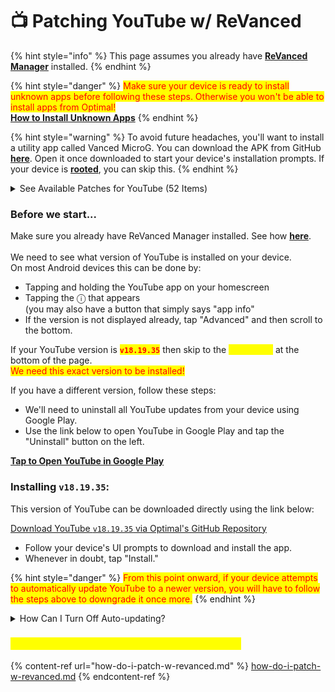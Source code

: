 # 📺 Patching YouTube w/ ReVanced

{% hint style="info" %}
This page assumes you already have [**ReVanced Manager**](installing-revanced-manager.md) installed.
{% endhint %}

{% hint style="danger" %}
<mark style="color:red;">Make sure your device is ready to install unknown apps before following these steps. Otherwise you won't be able to install apps from Optimal!</mark> \
[**How to Install Unknown Apps**](installing-unknown-apps.md)
{% endhint %}

{% hint style="warning" %}
To avoid future headaches, you'll want to install a utility app called Vanced MicroG. You can download the APK from GitHub [**here**](https://github.com/TeamVanced/VancedMicroG/releases). Open it once downloaded to start your device's installation prompts. If your device is [**rooted**](../terminology.md#root-rooting-rooted), you can skip this.
{% endhint %}

<details>

<summary>See Available Patches for YouTube (52 Items)</summary>

ReVanced can modify YouTube to include 52 patches:

* **Always Autorepeat** 0.0.1\
  Always repeats the playing video again
* **Client Spoof** 0.0.1\
  Spoofs the YouTube or Vanced client to prevent playback issues
* **Comments** 0.0.1\
  Hides components related to comments&#x20;
* **Copy Video URL** 0.0.1\
  Adds buttons in the player to copy video links
* **Custom Branding** 0.0.1\
  Changes the YouTube launcher icon and name to your choice, defaults to ReVanced
* **Custom Video Buffer** 0.0.1\
  Lets you change the buffers of videos
* **Custom Video Speed** 0.0.1\
  Adds more video speed options
* **Debugging** 0.0.1\
  Adds debugging options
* **Disable Auto Captions** 0.0.1\
  Disable forced captions from being automatically enabled&#x20;
* **Disable Auto Player Popup Panels** 0.0.1\
  Disable automatic popup panels (playlist or live chat) on video player
* **Disable Fullscreen Panels** 0.0.1\
  Disables fullscreen video description and comments panel in fullscreen view
* **Disable Startup Shorts Player** 0.0.1\
  Disables playing YouTube Shorts when launching YouTube&#x20;
* **Disable Zoom Haptics** 0.0.1\
  Disable haptics (vibration) when zooming
* **Downloads** 0.0.1\
  Enables downloading music and videos from YouTube
* **Enable Wide Searchbar** 0.0.1\
  Replaces the search icon with a wide search bar. This will hide the YouTube logo when active.&#x20;
* **General Ads** 0.0.1\
  Removes general ads
* **HDR Auto Brightness** 0.0.1\
  Makes the brightness of HDR videos follow the system default
* **Hide Album Cards** 0.0.1\
  Hides the album cards below the artist description
* **Hide Artist Card** 0.0.1\
  Hides the artist card below the searchbar
* **Hide Autoplay Button** 0.0.1\
  Hides the autoplay button in the video player
* **Hide Breaking News Shelf** 0.0.1\
  Hides the breaking news shelf on the homepage tab
* **Hide Captions Button** 0.0.1\
  Hides the captions button in the video player
* **Hide Cast Button** 0.0.1\
  Hides the cast button in the video player&#x20;
* **Hide Create Button** 0.0.1\
  Hides the create button in the navigation bar&#x20;
* **Hide Crowdfunding Box** 0.0.1\
  Hides the crowdfunding box between the player and video description&#x20;
* **Hide Email Address** 0.0.1\
  Hides the email address in the account switcher&#x20;
* **Hide Endscreen Cards** 0.0.1\
  Hides the suggested video cards at the end of a video in fullscreen&#x20;
* **Hide Info Cards** 0.0.1\
  Hides info cards in videos&#x20;
* **Hide My Mix** 0.0.1\
  Hides mix playlists
* **Hide Shorts Button** 0.0.1\
  Hides the shorts button on the navigation bar
* **Hide Time and Seekbar** 0.0.1\
  Hides progress bar and time counter on videos&#x20;
* **Hide Video Buttons** 0.0.1\
  Adds options to hide action buttons under a video&#x20;
* **Hide Watch in VR** 0.0.1\
  Hides the Watch in VR option in the video settings flyout panel
* **Hide Watermark** 0.0.1\
  Hides creator's watermarks on videos&#x20;
* **MicroG Support** 0.0.1\
  Allows YouTube ReVanced to run without root and under a different package name with Vanced MicroG
* **Minimized Playback** 0.0.1\
  Enables minimized and background playback&#x20;
* **Old Quality Layout** 0.0.1\
  Enables the original video quality flyout in the video player settings
* **Open Links Directly** 0.0.1\
  Bypasses URL redirects and opens links directly inside the YouTube app
* **Predictive Back Gesture** 0.0.1\
  Enables the predictive back gesture introduced in Android 13
* **Premium Heading** 0.0.1\
  Shows Premium branding on the home screen&#x20;
* **Remember Playback Rate** 0.0.1\
  Adds the ability to remember the playback rate you chose in the video playback rate flyout&#x20;
* **Remember Video Quality** 0.0.1\
  Adds the ability to remember the video quality you chose in the video quality flyout
* **Remove Player Button Background** 0.0.1\
  Removes the background from the video player buttons&#x20;
* **Remove Screenshot Restriction** 0.0.1\
  Removes the restriction of taking screenshots&#x20;
* **Return YouTube Dislike** 0.0.1\
  Shows the dislike count of videos using the Return YouTube Dislike API
* **Seekbar Tapping** 0.0.1\
  Allows tap-to-seek on the seekbar of the video player
* **SponsorBlock** 0.0.1\
  Integrates SponsorBlock (API that detects and skips sponsored video segments)
* **Spoof App Version** 0.0.1\
  Tricks YouTube into thinking you are running an older version of the app. One of the effects also includes restoring an older UI version.&#x20;
* **Swipe Controls** 0.0.1\
  Adds volume and brightness swipe controls in the video player
* **Tablet Mini Player** 0.0.1\
  Enables the tablet version of the mini player layout&#x20;
* **Theme** 0.0.1\
  Applies a custom theme
* **Video Ads** 0.0.1\
  Removes ads in the video player&#x20;

</details>

### Before we start...

Make sure you already have ReVanced Manager installed. See how [**here**](installing-revanced-manager.md). \
\
We need to see what version of YouTube is installed on your device. \
On most Android devices this can be done by:

* Tapping and holding the YouTube app on your homescreen
* Tapping the ⓘ that appears\
  (you may also have a button that simply says "app info"
* If the version is not displayed already, tap "Advanced" and then scroll to the bottom.

If your YouTube version is <mark style="color:red;">**`v18.19.35`**</mark> then skip to the <mark style="color:yellow;">yellow text</mark> at the bottom of the page.\
<mark style="color:red;">We need this exact version to be installed!</mark>

If you have a different version, follow these steps:

* We'll need to uninstall all YouTube updates from your device using Google Play.&#x20;
* Use the link below to open YouTube in Google Play and tap the "Uninstall" button on the left.

[**Tap to Open YouTube in Google Play**](market://details?id=com.google.android.youtube)

### Installing `v18.19.35`:

This version of YouTube can be downloaded directly using the link below:

[Download YouTube `v18.19.35` via Optimal's GitHub Repository](https://github.com/gabefletch/ReVanced-BaseApps/releases/download/YT-v18.19.35/com.google.android.youtube\_18.19.35-1537727936\_minAPI26.arm64-v8a.armeabi-v7a.x86.x86\_64.nodpi.\_apkmirror.com.apk)

* Follow your device's UI prompts to download and install the app.
* Whenever in doubt, tap "Install."

{% hint style="danger" %}
<mark style="color:red;">From this point onward, if your device attempts to automatically update YouTube to a newer version, you will have to follow the steps above to downgrade it once more.</mark>
{% endhint %}

<details>

<summary>How Can I Turn Off Auto-updating?</summary>

* Open Google Play
* Tap your profile picture in the upper-right
* Tap "Settings"
* Tap "Network preferences," then "Auto-update apps" and select "Don't auto-update apps."&#x20;

</details>

### <mark style="color:yellow;">You aren't done yet, we need to patch the app:</mark>

{% content-ref url="how-do-i-patch-w-revanced.md" %}
[how-do-i-patch-w-revanced.md](how-do-i-patch-w-revanced.md)
{% endcontent-ref %}

